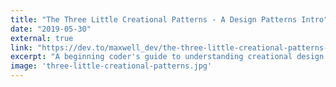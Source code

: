 ```yaml
---
title: "The Three Little Creational Patterns - A Design Patterns Intro"
date: "2019-05-30"
external: true
link: "https://dev.to/maxwell_dev/the-three-little-creational-patterns-a-design-patterns-intro-1dmn"
excerpt: "A beginning coder's guide to understanding creational design patterns with an alternate telling of The Three Little Pigs."
image: 'three-little-creational-patterns.jpg'
---
```

